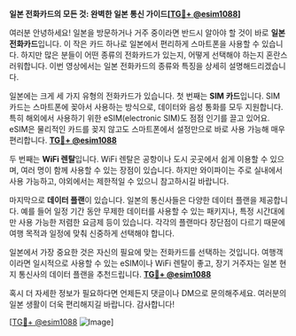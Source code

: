 **일본 전화카드의 모든 것: 완벽한 일본 통신 가이드[[TG💪+ @esim1088](https://t.me/s/esim1088)]**

여러분 안녕하세요! 일본을 방문하거나 거주 중이라면 반드시 알아야 할 것이 바로 **일본 전화카드**입니다. 이 작은 카드 하나로 일본에서 편리하게 스마트폰을 사용할 수 있습니다. 하지만 많은 분들이 어떤 종류의 전화카드가 있는지, 어떻게 선택해야 하는지 혼란스러워합니다. 이번 영상에서는 일본 전화카드의 종류와 특징을 상세히 설명해드리겠습니다.

일본에는 크게 세 가지 유형의 전화카드가 있습니다. 첫 번째는 **SIM 카드**입니다. SIM 카드는 스마트폰에 꽂아서 사용하는 방식으로, 데이터와 음성 통화를 모두 지원합니다. 특히 해외에서 사용하기 위한 eSIM(electronic SIM)도 점점 인기를 끌고 있어요. eSIM은 물리적인 카드를 꽂지 않고도 스마트폰에서 설정만으로 바로 사용 가능해 매우 편리합니다. **[TG💪+ @esim1088](https://t.me/s/esim1088)**

두 번째는 **WiFi 렌탈**입니다. WiFi 렌탈은 공항이나 도시 곳곳에서 쉽게 이용할 수 있으며, 여러 명이 함께 사용할 수 있는 장점이 있습니다. 하지만 와이파이는 주로 실내에서 사용 가능하고, 야외에서는 제한적일 수 있으니 참고하시길 바랍니다.

마지막으로 **데이터 플랜**이 있습니다. 일본의 통신사들은 다양한 데이터 플랜을 제공합니다. 예를 들어 일정 기간 동안 무제한 데이터를 사용할 수 있는 패키지나, 특정 시간대에만 사용 가능한 저렴한 요금제 등이 있습니다. 각각의 플랜마다 장단점이 다르기 때문에 여행 목적과 일정에 맞춰 신중하게 선택해야 합니다.

일본에서 가장 중요한 것은 자신의 필요에 맞는 전화카드를 선택하는 것입니다. 여행객이라면 일시적으로 사용할 수 있는 eSIM이나 WiFi 렌탈이 좋고, 장기 거주자는 일본 현지 통신사의 데이터 플랜을 추천드립니다. **[TG💪+ @esim1088](https://t.me/s/esim1088)**

혹시 더 자세한 정보가 필요하다면 언제든지 댓글이나 DM으로 문의해주세요. 여러분의 일본 생활이 더욱 편리해지길 바랍니다. 감사합니다!

[[TG💪+ @esim1088](https://t.me/s/esim1088) ![Image](https://i.postimg.cc/Y0z9fWf4/image.png)]